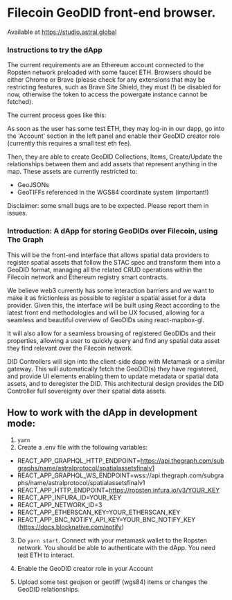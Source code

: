 # Filecoin GeoDID front-end browser.

Available at https://studio.astral.global

### Instructions to try the dApp

The current requirements are an Ethereum account connected to the Ropsten network preloaded with some faucet ETH. Browsers should be either Chrome or Brave (please check for any extensions that may be restricting features, such as Brave Site Shield, they must (!) be disabled for now, otherwise the token to access the powergate instance cannot be fetched).

The current process goes like this:

As soon as the user has some test ETH, they may log-in in our dapp, go into the 'Account' section in the left panel and enable their GeoDID creator role (currently this requires a small test eth fee).

Then, they are able to create GeoDID Collections, Items, Create/Update the relationships between them and add assets that represent anything in the map. These assets are currently restricted to:

- GeoJSONs 
- GeoTIFFs referenced in the WGS84 coordinate system (important!)

Disclaimer: some small bugs are to be expected. Please report them in issues.

### Introduction: A dApp for storing GeoDIDs over Filecoin, using The Graph

This will be the front-end interface that allows spatial data providers to register spatial assets
that follow the STAC spec and transform them into a GeoDID format, managing all the related
CRUD operations within the Filecoin network and Ethereum registry smart contracts.

We believe web3 currently has some interaction barriers and we want to make it as frictionless
as possible to register a spatial asset for a data provider. Given this, the interface will be built
using React according to the latest front end methodologies and will be UX focused, allowing for
a seamless and beautiful overview of GeoDIDs using react-mapbox-gl.

It will also allow for a seamless browsing of registered GeoDIDs and their properties, allowing a
user to quickly query and find any spatial data asset they find relevant over the Filecoin network.

DID Controllers will sign into the client-side dapp with Metamask or a similar gateway. This will
automatically fetch the GeoDID(s) they have registered, and provide UI elements enabling them
to update metadata or spatial data assets, and to deregister the DID. This architectural design
provides the DID Controller full sovereignty over their spatial data assets.

## How to work with the dApp in development mode:

1. `yarn`
2. Create a .env file with the following variables:

- REACT_APP_GRAPHQL_HTTP_ENDPOINT=https://api.thegraph.com/subgraphs/name/astralprotocol/spatialassetsfinalv1
- REACT_APP_GRAPHQL_WS_ENDPOINT=wss://api.thegraph.com/subgraphs/name/astralprotocol/spatialassetsfinalv1
- REACT_APP_HTTP_ENDPOINT=https://ropsten.infura.io/v3/YOUR_KEY
- REACT_APP_INFURA_ID=YOUR_KEY
- REACT_APP_NETWORK_ID=3
- REACT_APP_ETHERSCAN_KEY=YOUR_ETHERSCAN_KEY
- REACT_APP_BNC_NOTIFY_API_KEY=YOUR_BNC_NOTIFY_KEY (https://docs.blocknative.com/notify)

3. Do `yarn start`. Connect with your metamask wallet to the Ropsten network. You should be able to authenticate with the dApp. You need test ETH to interact.

4. Enable the GeoDID creator role in your Account

6. Upload some test geojson or geotiff (wgs84) items or changes the GeoDID relationships.
